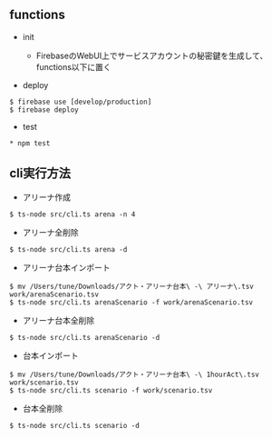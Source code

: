 ## functions
* init
    * FirebaseのWebUI上でサービスアカウントの秘密鍵を生成して、functions以下に置く

* deploy

```
$ firebase use [develop/production]
$ firebase deploy
```

* test

```
* npm test
```

## cli実行方法

* アリーナ作成

```
$ ts-node src/cli.ts arena -n 4
```

* アリーナ全削除

```
$ ts-node src/cli.ts arena -d
```

* アリーナ台本インポート

```
$ mv /Users/tune/Downloads/アクト・アリーナ台本\ -\ アリーナ\.tsv  work/arenaScenario.tsv
$ ts-node src/cli.ts arenaScenario -f work/arenaScenario.tsv
```

* アリーナ台本全削除

```
$ ts-node src/cli.ts arenaScenario -d
```

* 台本インポート

```
$ mv /Users/tune/Downloads/アクト・アリーナ台本\ -\ 1hourAct\.tsv  work/scenario.tsv
$ ts-node src/cli.ts scenario -f work/scenario.tsv
```

* 台本全削除

```
$ ts-node src/cli.ts scenario -d
```
